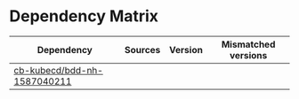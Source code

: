 # Dependency Matrix

Dependency | Sources | Version | Mismatched versions
---------- | ------- | ------- | -------------------
[cb-kubecd/bdd-nh-1587040211](https://github.com/cb-kubecd/bdd-nh-1587040211.git) |  | []() | 
